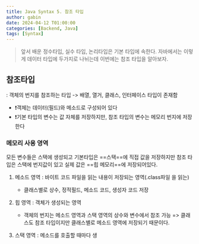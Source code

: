 ```yaml
---
title: Java Syntax 5. 참조 타입
author: gabin
date: 2024-04-12 T01:00:00
categories: [Backend, Java]
tags: [Syntax]
---
```

> 앞서 배운 정수타입, 실수 타입, 논리타입은 기본 타입에 속한다.
> 자바에서는 이렇게 데이터 타입에 두가지로 나뉘는데 이번에는 참조 타입을 알아보자.

## 참조타입
: 객체의 번지를 참조하는 타입 -> 배열, 열거, 클래스, 인터페이스 타입이 존재함

- ❗️객체는 데이터(필드)와 메소드로 구성되어 있다
- ❗️기본 타입의 변수는 값 자체를 저장하지만, 참조 타입의 변수는 메모리 번지에 저장한다

### 메모리 사용 영역
모든 변수들은 스택에 생성되고 기본타입은 ==스택==에 직접 값을 저장하지만 참조 타입은 스택에 번지값이 있고 실제 값은 ==힙 메모리==에 저장되어있다.

1. 메소드 영역 : 바이트 코드 파일을 읽는 내용이 저장되는 영역(.class파일 을 읽는)
   - 클래스별로 상수, 정적필드, 메소드 코드, 생성자 코드 저장

2. 힙 영역 : 객체가 생성되는 영역
   - 객체의 번지는 메소드 영역과 스택 영역의 상수와 변수에서 참조 가능 => 클래스도 참조 타입이지만 클래스별로 메소드 영역에 저장되기 때문이다.

3. 스택 영역 : 메소드를 호출할 때마다 생
